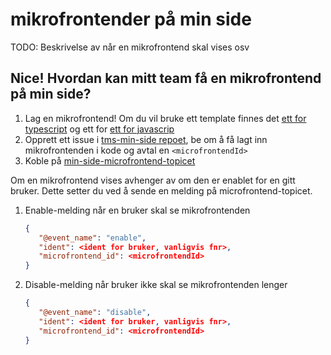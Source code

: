 # mikrofrontender på min side

TODO: Beskrivelse av når en mikrofrontend skal vises osv

## Nice! Hvordan kan mitt team få en mikrofrontend på min side?

1. Lag en mikrofrontend! Om du vil bruke ett template finnes
   det [ett for typescript](https://github.com/navikt/tms-mikrofrontend-template-vitets) og ett for
   [ett for javascrip](https://github.com/navikt/tms-mikrofrontend-template-vitejs)
2. Opprett ett issue i [tms-min-side repoet](https://github.com/navikt/tms-min-side), be om å få lagt inn
   mikrofrontenden i kode og avtal en `<microfrontendId>`
3. Koble på [min-side-microfrontend-topicet](https://github.com/navikt/min-side-microfrontend-topic-iac)

Om en mikrofrontend vises avhenger av om den er enablet for en gitt bruker. Dette setter du ved å
sende en melding på microfrontend-topicet.

1. Enable-melding når en bruker skal se mikrofrontenden
   ```json
   {
      "@event_name": "enable",
      "ident": <ident for bruker, vanligvis fnr>,
      "microfrontend_id": <microfrontendId>
   }
   ```
2. Disable-melding når bruker ikke skal se mikrofrontenden lenger
   ```json
   {
      "@event_name": "disable",
      "ident": <ident for bruker, vanligvis fnr>,
      "microfrontend_id": <microfrontendId>
   }
   ```